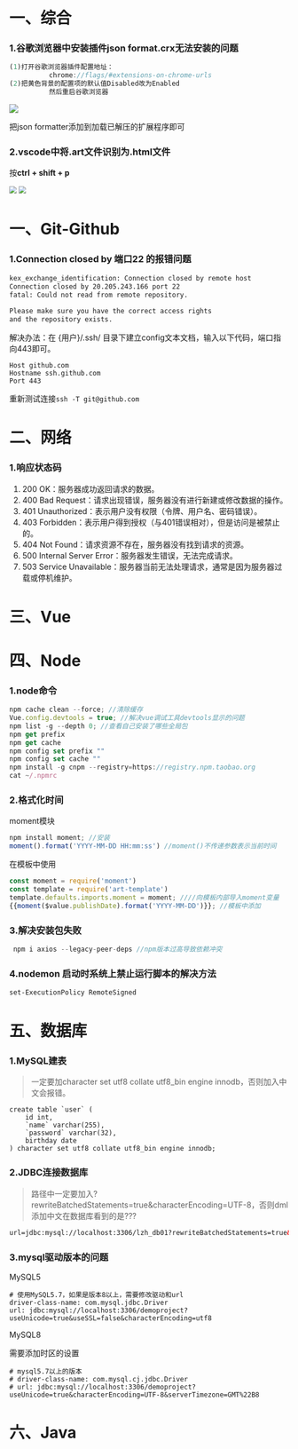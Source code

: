 # 一、综合

### 1.谷歌浏览器中安装插件json format.crx无法安装的问题

```js
(1)打开谷歌浏览器插件配置地址：
          chrome://flags/#extensions-on-chrome-urls
(2)把黄色背景的配置项的默认值Disabled改为Enabled
          然后重启谷歌浏览器
```

![](E:\Typora笔记\images\Snipaste_2022-09-01_19-18-15.png)

把json formatter添加到加载已解压的扩展程序即可



### 2.vscode中将.art文件识别为.html文件

按**ctrl + shift + p** 

<img src="E:\Typora笔记\images\Snipaste_2022-08-29_09-26-39.png" style="zoom:80%;" />

<img src="E:\Typora笔记\images\Snipaste_2022-08-29_09-28-53.png" style="zoom: 80%;" />





# 一、Git-Github

### 1.Connection closed by 端口22 的报错问题

```bash
kex_exchange_identification: Connection closed by remote host
Connection closed by 20.205.243.166 port 22
fatal: Could not read from remote repository.
 
Please make sure you have the correct access rights
and the repository exists.
```



解决办法：在 {用户}/.ssh/ 目录下建立config文本文档，输入以下代码，端口指向443即可。

```
Host github.com
Hostname ssh.github.com
Port 443
```

重新测试连接`ssh -T git@github.com`



# 二、网络

### 1.响应状态码

1. 200 OK：服务器成功返回请求的数据。
2. 400 Bad Request：请求出现错误，服务器没有进行新建或修改数据的操作。
3. 401 Unauthorized：表示用户没有权限（令牌、用户名、密码错误）。
4. 403 Forbidden：表示用户得到授权（与401错误相对），但是访问是被禁止的。
5. 404 Not Found：请求资源不存在，服务器没有找到请求的资源。
6. 500 Internal Server Error：服务器发生错误，无法完成请求。
7. 503 Service Unavailable：服务器当前无法处理请求，通常是因为服务器过载或停机维护。



# 三、Vue





# 四、Node

### 1.node命令

```js
npm cache clean --force; //清除缓存
Vue.config.devtools = true; //解决vue调试工具devtools显示的问题
npm list -g --depth 0; //查看自己安装了哪些全局包
npm get prefix
npm get cache
npm config set prefix ""
npm config set cache ""
npm install -g cnpm --registry=https://registry.npm.taobao.org
cat ~/.npmrc
```



### 2.格式化时间

moment模块

```js
npm install moment; //安装
moment().format('YYYY-MM-DD HH:mm:ss') //moment()不传递参数表示当前时间
```

在模板中使用

```js
const moment = require('moment')
const template = require('art-template')
template.defaults.imports.moment = moment; ////向模板内部导入moment变量
{{moment($value.publishDate).format('YYYY-MM-DD')}}; //模板中添加
```



### 3.解决安装包失败

```js
 npm i axios --legacy-peer-deps //npm版本过高导致依赖冲突
```



### 4.nodemon 启动时系统上禁止运行脚本的解决方法

```bash
set-ExecutionPolicy RemoteSigned
```



# 五、数据库

### 1.MySQL建表

> 一定要加character set utf8 collate utf8_bin engine innodb，否则加入中文会报错。

```mysql
create table `user` (
    id int,
    `name` varchar(255),
    `password` varchar(32),
    birthday date
) character set utf8 collate utf8_bin engine innodb;
```



### 2.JDBC连接数据库

> 路径中一定要加入?rewriteBatchedStatements=true&characterEncoding=UTF-8，否则dml添加中文在数据库看到的是???

```xml
url=jdbc:mysql://localhost:3306/lzh_db01?rewriteBatchedStatements=true&characterEncoding=UTF-8
```



### 3.mysql驱动版本的问题

MySQL5

```mysql
# 使用MySQL5.7，如果是版本8以上，需要修改驱动和url
driver-class-name: com.mysql.jdbc.Driver
url: jdbc:mysql://localhost:3306/demoproject?useUnicode=true&useSSL=false&characterEncoding=utf8
```

MySQL8

需要添加时区的设置

```mysql
# mysql5.7以上的版本
# driver-class-name: com.mysql.cj.jdbc.Driver
# url: jdbc:mysql://localhost:3306/demoproject?useUnicode=true&characterEncoding=UTF-8&serverTimezone=GMT%22B8
```



# 六、Java



















